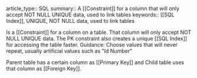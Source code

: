 article_type:: SQL
summary:: A [[Constraint]] for a column that will only accept NOT NULL UNIQUE data, used to link tables
keywords:: [[SQL Index]], UNIQUE, NOT NULL data, used to link tables

Is a [[Constraint]] for a column on a table. That column will only accept NOT NULL UNIQUE data. 
The PK constraint also creates a unique [[SQL Index]] for accessing the table faster. 
Guidance: Choose values that will never repeat, usually artificial values such as "Id Number"

Parent table has a certain column as [[Primary Key]] and Child table uses that column as [[Foreign Key]].